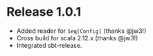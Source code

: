 # Release 1.0.1

* Added reader for `Seq[Config]` (thanks @jw3!)
* Cross build for scala 2.12.x (thanks @jw3!)
* Integrated sbt-release.
